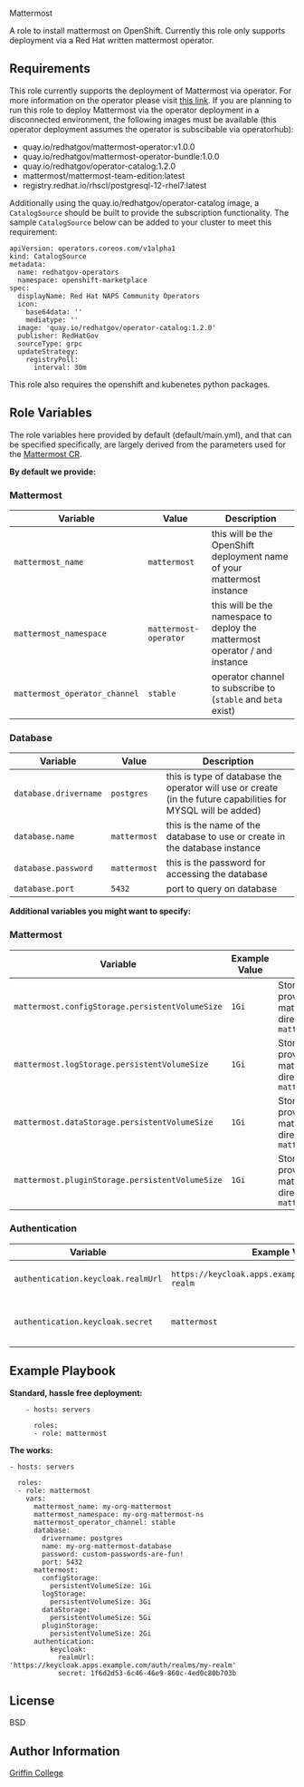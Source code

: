 Mattermost 

A role to install mattermost on OpenShift. Currently this role only supports deployment via a Red Hat written mattermost operator. 

Requirements
------------

This role currently supports the deployment of Mattermost via operator. For more information on the operator please visit [this link](https://github.com/RedHatGov/mattermost-operator). If you are planning to run this role to deploy Mattermost via the operator deployment in a disconnected environment, the following images must be available (this operator deployment assumes the operator is subscibable via operatorhub):

* quay.io/redhatgov/mattermost-operator:v1.0.0
* quay.io/redhatgov/mattermost-operator-bundle:1.0.0
* quay.io/redhatgov/operator-catalog:1.2.0
* mattermost/mattermost-team-edition:latest
* registry.redhat.io/rhscl/postgresql-12-rhel7:latest

Additionally using the quay.io/redhatgov/operator-catalog image, a `CatalogSource` should be built to provide the subscription functionality. The sample `CatalogSource` below can be added to your cluster to meet this requirement:

```
apiVersion: operators.coreos.com/v1alpha1
kind: CatalogSource
metadata:
  name: redhatgov-operators
  namespace: openshift-marketplace
spec:
  displayName: Red Hat NAPS Community Operators
  icon:
    base64data: ''
    mediatype: ''
  image: 'quay.io/redhatgov/operator-catalog:1.2.0'
  publisher: RedHatGov
  sourceType: grpc
  updateStrategy:
    registryPoll:
      interval: 30m
```

This role also requires the openshift and kubenetes python packages.

Role Variables
--------------

The role variables here provided by default (default/main.yml), and that can be specified specifically, are largely derived from the parameters used for the [Mattermost CR](https://github.com/RedHatGov/mattermost-operator/blob/main/config/samples/advanced_mattermost_v1alpha1_mattermost.yaml).

**By default we provide:**

### Mattermost
| Variable | Value | Description |
|----------|-------|-------------|
|`mattermost_name` | `mattermost`|this will be the OpenShift deployment name of your mattermost instance             |
|`mattermost_namespace`| `mattermost-operator`|this will be the namespace to deploy the mattermost operator / and instance |
|`mattermost_operator_channel`|`stable`|operator channel to subscribe to (`stable` and `beta` exist)|

### Database
| Variable | Value | Description |
|----------|-------|-------------|
|`database.drivername`|`postgres`|this is type of database the operator will use or create (in the future capabilities for MYSQL will be added)|
|`database.name`|`mattermost`|this is the name of the database to use or create in the database instance|
|`database.password`|`mattermost`|this is the password for accessing the database|
|`database.port`|`5432`|port to query on database|

**Additional variables you might want to specify:**

### Mattermost
| Variable | Example Value | Description |
|----------|---------------|-------------|
|`mattermost.configStorage.persistentVolumeSize`|`1Gi`|Storage size to provide to mattermost directory `mattermost/config` |
|`mattermost.logStorage.persistentVolumeSize`|`1Gi`|Storage size to provide to mattermost directory `mattermost/logs` |
|`mattermost.dataStorage.persistentVolumeSize`|`1Gi`|Storage size to provide to mattermost directory `mattermost/data` |
|`mattermost.pluginStorage.persistentVolumeSize`|`1Gi`|Storage size to provide to mattermost directory `mattermost/plugins` |

### Authentication
| Variable | Example Value | Description |
|----------|---------------|-------------|
|`authentication.keycloak.realmUrl`|`https://keycloak.apps.example.com/auth/realms/my-realm`|keycloak realm url for SSO|
|`authentication.keycloak.secret`|`mattermost`|keycloak secret for authentication access|

Example Playbook
----------------

**Standard, hassle free deployment:**
```
    - hosts: servers

      roles:
      - role: mattermost
```

**The works:**
```
- hosts: servers

  roles:
  - role: mattermost
    vars:
      mattermost_name: my-org-mattermost
      mattermost_namespace: my-org-mattermost-ns
      mattermost_operator_channel: stable
      database:
        drivername: postgres
        name: my-org-mattermost-database
        password: custom-passwords-are-fun!
        port: 5432
      mattermost:
        configStorage:
          persistentVolumeSize: 1Gi
        logStorage:
          persistentVolumeSize: 3Gi
        dataStorage:
          persistentVolumeSize: 5Gi
        pluginStorage:
          persistentVolumeSize: 2Gi
      authentication:
          keycloak:
            realmUrl: 'https://keycloak.apps.example.com/auth/realms/my-realm'
            secret: 1f6d2d53-6c46-46e9-860c-4ed0c80b703b
```

License
-------
BSD

Author Information
------------------
[Griffin College](https://github.com/griffincollege)
